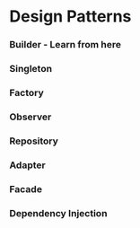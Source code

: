 # Design Patterns

### Builder - Learn from here

### Singleton

### Factory

### Observer

### Repository

### Adapter

### Facade

### Dependency Injection
